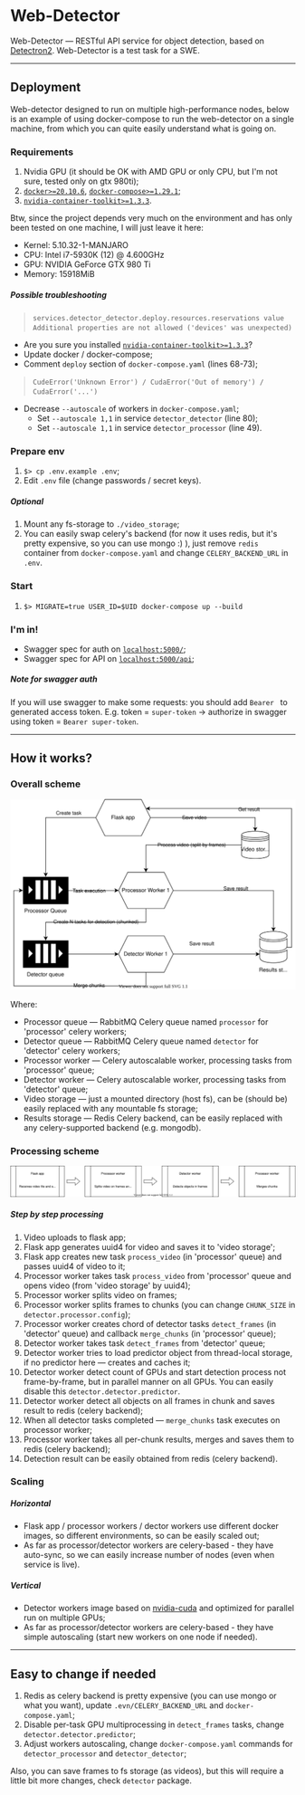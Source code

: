 # Web-Detector

Web-Detector — RESTful API service for object detection, based on [Detectron2](https://github.com/facebookresearch/detectron2). Web-Detector is a test task for a SWE.

-----

## Deployment

Web-detector designed to run on multiple high-performance nodes, below is an example of using docker-compose to run the web-detector on a single machine, from which you can quite easily understand what is going on.

### Requirements

1. Nvidia GPU (it should be OK with AMD GPU or only CPU, but I'm not sure, tested only on gtx 980ti);
2. [`docker>=20.10.6`](https://www.docker.com/), [`docker-compose>=1.29.1`](https://github.com/docker/compose);
3. [`nvidia-container-toolkit>=1.3.3`](https://github.com/NVIDIA/nvidia-docker).

Btw, since the project depends very much on the environment and has only been tested on one machine, I will just leave it here:
- Kernel: 5.10.32-1-MANJARO 
- CPU: Intel i7-5930K (12) @ 4.600GHz 
- GPU: NVIDIA GeForce GTX 980 Ti 
- Memory: 15918MiB

##### Possible troubleshooting

> `services.detector_detector.deploy.resources.reservations value Additional properties are not allowed ('devices' was unexpected)`
- Are you sure you installed [`nvidia-container-toolkit>=1.3.3`](https://github.com/NVIDIA/nvidia-docker)?
- Update docker / docker-compose;
- Comment `deploy` section of `docker-compose.yaml` (lines 68-73);

> `CudeError('Unknown Error') / CudaError('Out of memory') / CudaError('...')`
- Decrease `--autoscale` of workers in `docker-compose.yaml`;
  - Set `--autoscale 1,1` in service `detector_detector` (line 80);
  - Set `--autoscale 1,1` in service `detector_processor` (line 49). 

### Prepare env

1. `$> cp .env.example .env`;
2. Edit `.env` file (change passwords / secret keys).

##### Optional

1. Mount any fs-storage to `./video_storage`;
2. You can easily swap celery's backend (for now it uses redis, but it's pretty expensive, so you can use mongo :) ), just remove `redis` container from `docker-compose.yaml` and change `CELERY_BACKEND_URL` in `.env`.

### Start

1. `$> MIGRATE=true USER_ID=$UID docker-compose up --build`

### I'm in!
- Swagger spec for auth on [`localhost:5000/`](http://localhost:5000/);
- Swagger spec for API on [`localhost:5000/api`](http://localhost:5000/api);

##### Note for swagger auth
If you will use swagger to make some requests: you should add `Bearer ` to generated access token. E.g. token = `super-token` -> authorize in swagger using token = `Bearer super-token`.

-----

## How it works?

### Overall scheme

![Components scheme](https://github.com/dmkulazhenko/web-detector/blob/media/components.svg?raw=true)

Where:
- Processor queue — RabbitMQ Celery queue named `processor` for 'processor' celery workers;
- Detector queue — RabbitMQ Celery queue named `detector` for 'detector' celery workers;
- Processor worker — Celery autoscalable worker, processing tasks from 'processor' queue;
- Detector worker — Celery autoscalable worker, processing tasks from 'detector' queue;
- Video storage — just a mounted directory (host fs), can be (should be) easily replaced with any mountable fs storage;
- Results storage — Redis Celery backend, can be easily replaced with any celery-supported backend (e.g. mongodb).

### Processing scheme

![Processing scheme](https://github.com/dmkulazhenko/web-detector/blob/media/processing.svg?raw=true)

##### Step by step processing
1. Video uploads to flask app;
2. Flask app generates uuid4 for video and saves it to 'video storage';
3. Flask app creates new task `process_video` (in 'processor' queue) and passes uuid4 of video to it;
4. Processor worker takes task `process_video` from 'processor' queue and opens video (from 'video storage' by uuid4);
5. Processor worker splits video on frames;
6. Processor worker splits frames to chunks (you can change `CHUNK_SIZE` in `detector.processor.config`);
7. Processor worker creates chord of detector tasks `detect_frames` (in 'detector' queue) and callback `merge_chunks` (in 'processor' queue);
8. Detector worker takes task `detect_frames` from 'detector' queue;
9. Detector worker tries to load predictor object from thread-local storage, if no predictor here — creates and caches it;
10. Detector worker detect count of GPUs and start detection process not frame-by-frame, but in parallel manner on all GPUs. You can easily disable this `detector.detector.predictor`.
11. Detector worker detect all objects on all frames in chunk and saves result to redis (celery backend);
12. When all detector tasks completed — `merge_chunks` task executes on processor worker;
13. Processor worker takes all per-chunk results, merges and saves them to redis (celery backend);
14. Detection result can be easily obtained from redis (celery backend).

### Scaling
##### Horizontal
- Flask app / processor workers / dector workers use different docker images, so different environments, so can be easily scaled out;
- As far as processor/detector workers are celery-based - they have auto-sync, so we can easily increase number of nodes (even when service is live).

##### Vertical
- Detector workers image based on [nvidia-cuda](https://hub.docker.com/r/nvidia/cuda) and optimized for parallel run on multiple GPUs;
- As far as processor/detector workers are celery-based - they have simple autoscaling (start new workers on one node if needed).

-----

## Easy to change if needed
1. Redis as celery backend is pretty expensive (you can use mongo or what you want), update `.evn/CELERY_BACKEND_URL` and `docker-compose.yaml`;
2. Disable per-task GPU multiprocessing in `detect_frames` tasks, change `detector.detector.predictor`;
3. Adjust workers autoscaling, change `docker-compose.yaml` commands for `detector_processor` and `detector_detector`;

Also, you can save frames to fs storage (as videos), but this will require a little bit more changes, check `detector` package.
